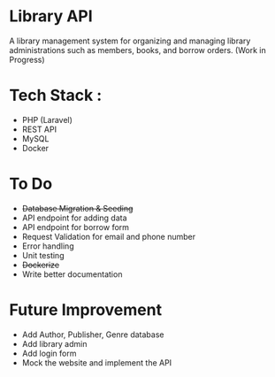 # Library API
<p1>A library management system for organizing and managing library administrations such as members, books, and borrow orders. (Work in Progress)</p1>
# Tech Stack :
- PHP (Laravel)
- REST API
- MySQL
- Docker
# To Do
- ~~Database Migration & Seeding~~
- API endpoint for adding data
- API endpoint for borrow form
- Request Validation for email and phone number
- Error handling
- Unit testing
- ~~Dockerize~~
- Write better documentation
# Future Improvement
- Add Author, Publisher, Genre database
- Add library admin
- Add login form
- Mock the website and implement the API